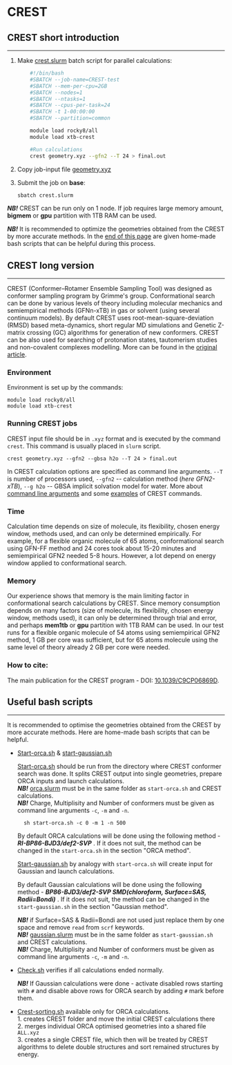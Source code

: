 # CREST

## CREST short introduction 

---

1. Make [crest.slurm](/chemistry/crest.slurm) batch script for parallel calculations:

    ```bash
        #!/bin/bash
        #SBATCH --job-name=CREST-test
        #SBATCH --mem-per-cpu=2GB
        #SBATCH --nodes=1
        #SBATCH --ntasks=1
        #SBATCH --cpus-per-task=24
        #SBATCH -t 1-00:00:00
        #SBATCH --partition=common

        module load rocky8/all
        module load xtb-crest

        #Run calculations 
        crest geometry.xyz --gfn2 --T 24 > final.out
    ```

2. Copy job-input file [geometry.xyz](/chemistry/geometry.xyz)
3. Submit the job on **base**:

    ```bash
    sbatch crest.slurm
    ```

***NB!*** CREST can be run only on 1 node. If job requires large memory amount, **bigmem** or **gpu** partition with 1TB RAM can be used. 

***NB!*** It is recommended to optimize the geometries obtained from the CREST by more accurate methods. In the [end of this page](/chemistry/crest.html#useful-bash-scripts) are given home-made bash scripts that can be helpful during this process.

## CREST long version 

---

CREST (Conformer–Rotamer Ensemble Sampling Tool) was designed as conformer sampling program by Grimme's group. Conformational search can be done by various levels of theory including molecular mechanics and semiempirical methods (GFNn-xTB) in gas or solvent (using several continuum models). By default CREST uses root-mean-square-deviation (RMSD) based meta-dynamics, short regular MD simulations and Genetic Z-matrix crossing (GC) algorithms for generation of new conformers. CREST can be also used for searching of protonation states, tautomerism studies and non-covalent complexes modelling. More can be found in the [original article](https://pubs.rsc.org/en/content/articlelanding/2020/CP/C9CP06869D#!divCitation).

### Environment

Environment is set up by the commands:

    module load rocky8/all
    module load xtb-crest

### Running CREST jobs

CREST input file should be in `.xyz` format and is executed by the command `crest`. This command is usually placed in `slurm` script. 

    crest geometry.xyz --gfn2 --gbsa h2o --T 24 > final.out

In CREST calculation options are specified as command line arguments. `--T` is number of processors used, `--gfn2` -- calculation method (_here GFN2-xTB_), `--g h2o` -- GBSA implicit solvation model for water. More about [command line arguments](https://crest-lab.github.io/crest-docs/page/documentation/keywords.html) and some [examples](https://crest-lab.github.io/crest-docs/page/examples) of CREST commands.

### Time

Calculation time depends on size of molecule, its flexibility, chosen energy window, methods used, and can only be determined empirically. For example, for a flexible organic molecule of 65 atoms, conformational search using GFN-FF method and 24 cores took about 15-20 minutes and semiempirical GFN2 needed 5-8 hours. However, a lot depend on energy window applied to conformational search.

### Memory

Our experience shows that memory is the main limiting factor in conformational search calculations by CREST. Since memory consumption depends on many factors (size of molecule, its flexibility, chosen energy window, methods used), it can only be determined through trial and error, and perhaps **mem1tb** or **gpu** partition with 1TB RAM can be used. 
In our test runs for a flexible organic molecule of 54 atoms using semiempirical GFN2 method, 1 GB per core was sufficient, but for 65 atoms molecule using the same level of theory already 2 GB per core were needed.


### How to cite:

The main publication for the CREST program - DOI: [10.1039/C9CP06869D](https://doi.org/10.1039/C9CP06869D).

## Useful bash scripts

---

It is recommended to optimise the geometries obtained from the CREST by more accurate methods. Here are home-made bash scripts that can be helpful. 

- [Start-orca.sh](/chemistry/start-orca.sh) & [start-gaussian.sh](/chemistry/start-gaussian.sh)

    [Start-orca.sh](/chemistry/start-orca.sh) should be run from the directory where CREST conformer search was done. It splits CREST output into single geometries, prepare ORCA inputs and launch calculations.  
    ***NB!*** [orca.slurm](/chemistry/orca.slurm) must be in the same folder as `start-orca.sh` and CREST calculations.  
    ***NB!*** Charge, Multiplisity and Number of conformers must be given as  command line arguments `-c`, `-m` and `-n`.
  
        sh start-orca.sh -c 0 -m 1 -n 500
 
    By default ORCA calculations will be done using the following method - ***RI-BP86-BJD3/def2-SVP*** . If it does not suit, the method can be changed in the `start-orca.sh` in the section "ORCA method".
 
    [Start-gaussian.sh](/chemistry/start-gaussian.sh) by analogy with `start-orca.sh` will create input for Gaussian and launch calculations.  

    By default Gaussian calculations will be done using the following method - ***BP86-BJD3/def2-SVP SMD(chloroform, Surface=SAS, Radii=Bondi)*** . If it does not suit, the method can be changed in the `start-gaussian.sh` in the section "Gaussian method".

    ***NB!*** if Surface=SAS & Radii=Bondi are not used just replace them by one space and remove `read` from `scrf` keywords.  
    ***NB!*** [gaussian.slurm](/chemistry/gaussian.slurm) must be in the same folder as `start-gaussian.sh` and CREST calculations.  
    ***NB!*** Charge, Multiplisity and Number of conformers must be given as  command line arguments `-c`, `-m` and `-n`.

- [Check.sh](/chemistry/check.sh) verifies if all calculations ended normally.

   ***NB!*** If Gaussian calculations were done - activate disabled rows starting with `#` and disable above rows for ORCA search by adding `#` mark before them.

- [Crest-sorting.sh](/chemistry/crest-sorting.sh) available only for ORCA calculations.    
                1. creates CREST folder and move the initial CREST calculations there  
                2. merges individual ORCA optimised geometries into a shared file `ALL.xyz`  
                3. creates a single CREST file, which then will be treated by CREST algorithms to delete double structures and sort remained structures by energy.
